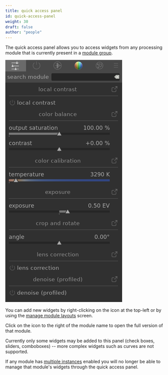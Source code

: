 ```yaml
---
title: quick access panel
id: quick-access-panel
weight: 30
draft: false
author: "people"
---
```


The quick access panel allows you to access widgets from any processing module that is currently present in a [module group](./module-groups.md).

![quick-access-panel](./quick-access-panel/quick-access-panel.png)

You can add new widgets by right-clicking on the icon at the top-left or by using the [manage module layouts](./manage-module-layouts.md) screen.

Click on the icon to the right of the module name to open the full version of that module.

Currently only some widgets may be added to this panel (check boxes, sliders, comboboxes) -- more complex widgets such as curves are not supported.

If any module has [multiple instances](../processing-modules/multiple-instances.md) enabled you will no longer be able to manage that module's widgets through the quick access panel.
